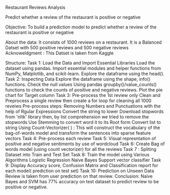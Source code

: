 Restaurant Reviews Analysis

Predict whether a review of the restaurant is positive or negative

Objective:
To build a prediction model to predict whether a review of the restaurant is positive or negative

About the data:
It consists of 1000 reviews on a restaurant.
It is a Balanced Datset with 500 positive reviews and 500 negative reviews
Acknoweldgment :
This Datset is taken from Kaggle

Structure:
Task 1: Load the Data and Import Essential Libraries
Load the dataset using pandas.
Import essential modules and helper functions from NumPy, Matplotlib, and scikit-learn.
Explore the dataframe using the head().
Task 2: Inspecting Data
Explore the dataframe using the shape, info() functions.
Check the null values
Using pandas groupby()/value_counts() functions to check the counts of positive and negative reviews.
Plot the pie chart for Target column
Task 3: Pre-process the 1st review only
Clean and Preprocess a single review then create a for loop for cleaning all 1000 reveiws
Pre-process steps:
Removing Numbers and Punctuations with the help of Rgular Expressions
Convert the string to lower
Download stopwords from 'nltk' library then, by list comprehension we tried to remove the stopwords
Use Stemming to convert word it to its Root form
Convert list to string
Using Count-Vectorizer( ) : This will construct the vocabulary of the bag-of-words model and transform the sentences into sparse feature vectors
Task 4: Pre-process each review
Task 5: Visual represntation of positive and negative sentiments by use of wordcloud
Task 6: Create Bag of words model (using count vectorizer) for all the reviews
Task 7 : Spliting Dataset into Train and Test Set
Task 8: Train the model using Various Algorithms
Logistic Regression
Naive Bayes
Support vector classifier
Task 9: Display Accuracy score, Confusion Matrix and Classification report for each model( prediction on test set)
Task 10: Prediction on Unseen Data
Review is taken from user
prediction on that review.
Conclusion:
Naive Bayes and SVM has 77% accuracy on test dataset to predict review to be positive or negative.
